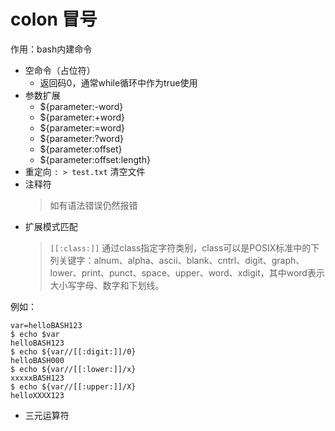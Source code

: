 # colon 冒号

作用：bash内建命令
* 空命令（占位符）
	* 返回码0，通常while循环中作为true使用
* 参数扩展
	* ${parameter:-word}
	* ${parameter:+word}
	* ${parameter:=word}
	* ${parameter:?word}
	* ${parameter:offset}
	* ${parameter:offset:length}
* 重定向
	`: > test.txt` 清空文件
* 注释符
	> 如有语法错误仍然报错
* 扩展模式匹配
    > `[[:class:]]`    通过class指定字符类别，class可以是POSIX标准中的下列关键字：alnum、alpha、ascii、blank、cntrl、digit、graph、lower、print、punct、space、upper、word、xdigit，其中word表示大小写字母、数字和下划线。<br>
           
例如：
```
var=helloBASH123
$ echo $var
helloBASH123
$ echo ${var//[[:digit:]]/0}
helloBASH000
$ echo ${var//[[:lower:]]/x}
xxxxxBASH123
$ echo ${var//[[:upper:]]/X}
helloXXXX123
```
* 三元运算符